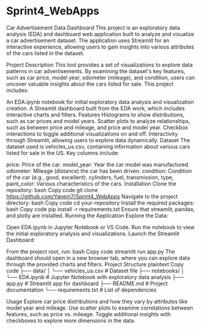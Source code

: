 # Sprint4_WebApps
Car Advertisement Data Dashboard
This project is an exploratory data analysis (EDA) and dashboard web application built to analyze and visualize a car advertisement dataset. The application uses Streamlit for an interactive experience, allowing users to gain insights into various attributes of the cars listed in the dataset.

Project Description
This tool provides a set of visualizations to explore data patterns in car advertisements. By examining the dataset's key features, such as car price, model year, odometer (mileage), and condition, users can uncover valuable insights about the cars listed for sale. This project includes:

An EDA.ipynb notebook for initial exploratory data analysis and visualization creation.
A Streamlit dashboard built from the EDA work, which includes interactive charts and filters.
Features
Histograms to show distributions, such as car prices and model years.
Scatter plots to analyze relationships, such as between price and mileage, and price and model year.
Checkbox interactions to toggle additional visualizations on and off.
Interactivity through Streamlit, allowing users to explore data dynamically.
Dataset
The dataset used is vehicles_us.csv, containing information about various cars listed for sale in the US. Key columns include:

price: Price of the car.
model_year: Year the car model was manufactured.
odometer: Mileage (distance) the car has been driven.
condition: Condition of the car (e.g., good, excellent).
cylinders, fuel, transmission, type, paint_color: Various characteristics of the cars.
Installation
Clone the repository:
bash
Copy code
git clone https://github.com/Yaneiri7/Sprint4_WebApps
Navigate to the project directory:
bash
Copy code
cd your-repository
Install the required packages:
bash
Copy code
pip install -r requirements.txt
Ensure that streamlit, pandas, and plotly are installed.
Running the Application
Explore the Data:

Open EDA.ipynb in Jupyter Notebook or VS Code.
Run the notebook to view the initial exploratory analysis and visualizations.
Launch the Streamlit Dashboard:

From the project root, run:
bash
Copy code
streamlit run app.py
The dashboard should open in a new browser tab, where you can explore data through the provided charts and filters.
Project Structure
plaintext
Copy code
├── data/
│   └── vehicles_us.csv          # Dataset file
├── notebooks/
│   └── EDA.ipynb                # Jupyter Notebook with exploratory data analysis
├── app.py                       # Streamlit app for dashboard
├── README.md                    # Project documentation
└── requirements.txt             # List of dependencies

Usage
Explore car price distributions and how they vary by attributes like model year and mileage.
Use scatter plots to examine correlations between features, such as price vs. mileage.
Toggle additional insights with checkboxes to explore more dimensions in the data.